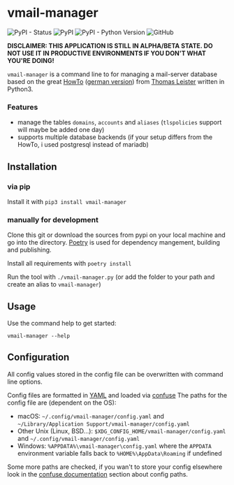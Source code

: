 # vmail-manager
![PyPI - Status](https://img.shields.io/pypi/status/vmail-manager?style=for-the-badge)
![PyPI](https://img.shields.io/pypi/v/vmail-manager?style=for-the-badge)
![PyPI - Python Version](https://img.shields.io/pypi/pyversions/vmail-manager?style=for-the-badge)
![GitHub](https://img.shields.io/github/license/domrim/vmail-manager?style=for-the-badge)

**DISCLAIMER: THIS APPLICATION IS STILL IN ALPHA/BETA STATE. DO NOT USE IT IN PRODUCTIVE ENVIRONMENTS IF YOU DON'T
WHAT YOU'RE DOING!**

`vmail-manager` is a command line to for managing a mail-server database based on the great [HowTo](https://thomas-leister.de/en/mailserver-debian-stretch) ([german version](https://thomas-leister.de/mailserver-debian-stretch/))
from [Thomas Leister](https://thomas-leister.de) written in Python3.

### Features
* manage the tables `domains`, `accounts` and `aliases` (`tlspolicies` support will maybe be added one day)
* supports multiple database backends (if your setup differs from the HowTo, i used postgresql instead of mariadb)

## Installation
### via pip
Install it with `pip3 install vmail-manager`

### manually for development
Clone this git or download the sources from pypi on your local machine and go into the directory. [Poetry](https://python-poetry.org/) is used for dependency mangement, building and publishing.

Install all requirements with `poetry install`

Run the tool with `./vmail-manager.py` (or add the folder to your path and create an alias to `vmail-manager`)

## Usage
Use the command help to get started:
```
vmail-manager --help
```

## Configuration
All config values stored in the config file can be overwritten with command line options.

Config files are formatted in [YAML](https://yaml.org/) and loaded via [confuse](https://pypi.org/project/confuse/)
The paths for the config file are (dependent on the OS):

* macOS: ``~/.config/vmail-manager/config.yaml`` and ``~/Library/Application Support/vmail-manager/config.yaml``
* Other Unix (Linux, BSD...): ``$XDG_CONFIG_HOME/vmail-manager/config.yaml`` and ``~/.config/vmail-manager/config.yaml``
* Windows: ``%APPDATA%\vmail-manager\config.yaml`` where the `APPDATA` environment variable falls
  back to ``%HOME%\AppData\Roaming`` if undefined

Some more paths are checked, if you wan't to store your config elsewhere look in the
[confuse documentation](https://confuse.readthedocs.io/en/latest/#search-paths) section about config paths.
